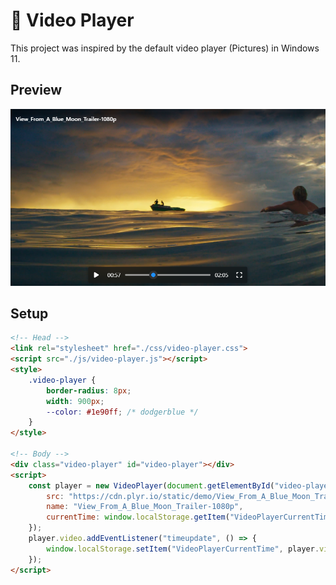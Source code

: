 # 🎥 Video Player
This project was inspired by the default video player (Pictures) in Windows 11.

## Preview
<img src="preview.png">

## Setup
```html
<!-- Head -->
<link rel="stylesheet" href="./css/video-player.css">
<script src="./js/video-player.js"></script>
<style>
    .video-player {
        border-radius: 8px;
        width: 900px;
        --color: #1e90ff; /* dodgerblue */
    }
</style>

<!-- Body -->
<div class="video-player" id="video-player"></div>
<script>
    const player = new VideoPlayer(document.getElementById("video-player"), {
        src: "https://cdn.plyr.io/static/demo/View_From_A_Blue_Moon_Trailer-1080p.mp4",
        name: "View_From_A_Blue_Moon_Trailer-1080p",
        currentTime: window.localStorage.getItem("VideoPlayerCurrentTime")
    });
    player.video.addEventListener("timeupdate", () => {
        window.localStorage.setItem("VideoPlayerCurrentTime", player.video.currentTime);
    });
</script>
```
